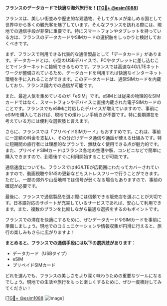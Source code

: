 **フランスのデータカードで快適な海外旅行を！[[TG💪+ @esim1088](https://t.me/s/esim1088)]**

フランスは、美しい街並みや歴史的な建造物、そしてグルメが楽しめる国として世界中から多くの観光客を魅了しています。そんなフランスを訪れる際には、現地での通信手段が非常に重要です。特にスマートフォンやタブレットを持っている方は、フランスのデータカードやSIMカードの選択肢をしっかりと検討しておくべきです。

まず、フランスで利用できる代表的な通信製品として「データカード」があります。データカードとは、小型のUSBデバイスで、PCやタブレットに差し込むことでインターネットに接続できるものです。フランスでは高速な4G/LTEネットワークが整備されているため、データカードを利用すれば快適なインターネット環境を手に入れることができます。このデータカードは、通常SIMカードを内蔵しており、フランス国内での通信が可能です。

また、最近人気を集めているのが「eSIM」です。eSIMとは従来の物理的なSIMカードではなく、スマートフォンやデバイスに直接内蔵された電子SIMカードのことです。フランスでもeSIMに対応したデバイスが増えていますので、事前にeSIMを購入しておけば、現地での煩わしい手続きが不要です。特に長期滞在を考えている方には便利な選択肢と言えます。

さらに、フランスでは「プリペイドSIMカード」もおすすめです。これは、事前に一定額の料金を支払い、その分だけデータ通信や通話が使える仕組みです。特に短期間の旅行者には理想的なプランで、無駄なく使用できる点が魅力的です。また、プリペイドSIMカードはフランス各地の空港や駅、コンビニなどで簡単に購入できますので、到着後すぐに利用開始することが可能です。

通信速度についても、フランスでは4G/LTEが広範囲にわたってカバーされていますので、動画視聴やSNSの更新などもストレスフリーで行うことができます。ただし、一部の郊外や山岳地帯では信号が弱くなる場合もありますので、事前の確認が必要です。

最後に、フランスで通信製品を選ぶ際には信頼できる販売店を選ぶことが大切です。日本語対応のサポートが充実しているサービスであれば、安心して利用できます。また、複数のプランを比較しながら最適な選択をするのもポイントです。

フランスでの滞在を快適にするために、ぜひデータカードやSIMカードを事前に準備しましょう。現地でのコミュニケーションや情報収集が円滑に行えると、旅行の楽しみもさらに広がりますよ！

**まとめると、フランスでの通信手段には以下の選択肢があります：**
- データカード（USBタイプ）
- eSIM
- プリペイドSIMカード

どれを選んでも、フランスの美しさをより深く味わうための重要なツールになるでしょう。現地での生活や旅行をもっと楽しくするために、ぜひ一度検討してみてください！

[[TG💪+ @esim1088](https://t.me/s/esim1088) ![Image](https://i.postimg.cc/Y0z9fWf4/image.png)]